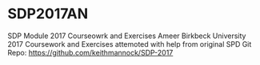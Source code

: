 # SDP2017AN
SDP Module 2017 Courseowrk and Exercises Ameer
Birkbeck University 2017
Coursework and Exercises attemoted with help from original SPD Git Repo: https://github.com/keithmannock/SDP-2017
